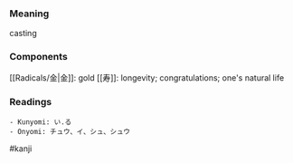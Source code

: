 ### Meaning

casting

### Components

[[Radicals/金|金]]: gold [[寿]]: longevity; congratulations; one's natural life

### Readings

```
- Kunyomi: い.る
- Onyomi: チュウ、イ、シュ、シュウ
```

#kanji